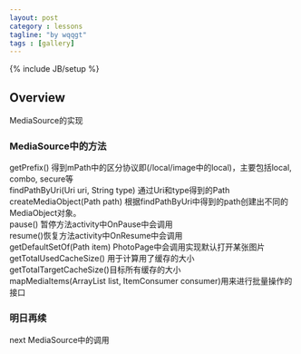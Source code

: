 ```yaml
---
layout: post
category : lessons
tagline: "by wqqgt"
tags : [gallery]
---
```

{% include JB/setup %}

## Overview
MediaSource的实现


### MediaSource中的方法
getPrefix() 得到mPath中的区分协议即(/local/image中的local)，主要包括local, combo, secure等   
findPathByUri(Uri uri, String type) 通过Uri和type得到的Path   
createMediaObject(Path path) 根据findPathByUri中得到的path创建出不同的MediaObject对象。   
pause() 暂停方法activity中OnPause中会调用    
resume()恢复方法activity中OnResume中会调用    
getDefaultSetOf(Path item) PhotoPage中会调用实现默认打开某张图片    
getTotalUsedCacheSize() 用于计算用了缓存的大小    
getTotalTargetCacheSize()目标所有缓存的大小     
mapMediaItems(ArrayList<PathId> list, ItemConsumer consumer)用来进行批量操作的接口     


### 明日再续

next MediaSource中的调用